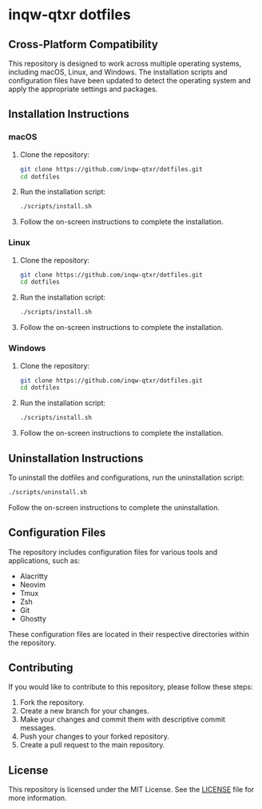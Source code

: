 # inqw-qtxr dotfiles

## Cross-Platform Compatibility

This repository is designed to work across multiple operating systems, including macOS, Linux, and Windows. The installation scripts and configuration files have been updated to detect the operating system and apply the appropriate settings and packages.

## Installation Instructions

### macOS

1. Clone the repository:
    ```sh
    git clone https://github.com/inqw-qtxr/dotfiles.git
    cd dotfiles
    ```

2. Run the installation script:
    ```sh
    ./scripts/install.sh
    ```

3. Follow the on-screen instructions to complete the installation.

### Linux

1. Clone the repository:
    ```sh
    git clone https://github.com/inqw-qtxr/dotfiles.git
    cd dotfiles
    ```

2. Run the installation script:
    ```sh
    ./scripts/install.sh
    ```

3. Follow the on-screen instructions to complete the installation.

### Windows

1. Clone the repository:
    ```sh
    git clone https://github.com/inqw-qtxr/dotfiles.git
    cd dotfiles
    ```

2. Run the installation script:
    ```sh
    ./scripts/install.sh
    ```

3. Follow the on-screen instructions to complete the installation.

## Uninstallation Instructions

To uninstall the dotfiles and configurations, run the uninstallation script:

```sh
./scripts/uninstall.sh
```

Follow the on-screen instructions to complete the uninstallation.

## Configuration Files

The repository includes configuration files for various tools and applications, such as:

- Alacritty
- Neovim
- Tmux
- Zsh
- Git
- Ghostty

These configuration files are located in their respective directories within the repository.

## Contributing

If you would like to contribute to this repository, please follow these steps:

1. Fork the repository.
2. Create a new branch for your changes.
3. Make your changes and commit them with descriptive commit messages.
4. Push your changes to your forked repository.
5. Create a pull request to the main repository.

## License

This repository is licensed under the MIT License. See the [LICENSE](LICENSE) file for more information.
